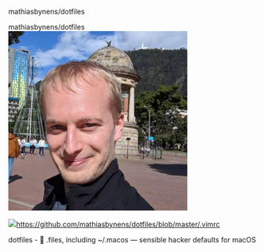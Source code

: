 mathiasbynens/dotfiles

mathiasbynens/dotfiles
![](../_resources/6b6cd19abaf00499952cd9a6edbcb00f.png)

![](../_resources/8e7c4882d6ca034f0e14355cbae1d8f9.png)https://github.com/mathiasbynens/dotfiles/blob/master/.vimrc

dotfiles - :wrench: .files, including ~/.macos — sensible hacker defaults for macOS